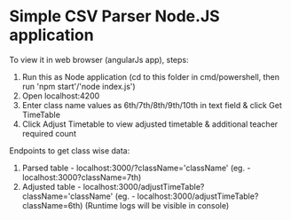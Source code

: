 # Simple CSV Parser Node.JS application

To view it in web browser (angularJs app), steps:
1. Run this as Node application      (cd to this folder in cmd/powershell, then run 'npm start'/'node index.js')
2. Open localhost:4200
3. Enter class name values as 6th/7th/8th/9th/10th in text field & click Get TimeTable
4. Click Adjust Timetable to view adjusted timetable & additional teacher required count

Endpoints to get class wise data:
1. Parsed table - localhost:3000/?className='className'                       (eg. - localhost:3000?className=7th)
2. Adjusted table - localhost:3000/adjustTimeTable?className='className'      (eg. - localhost:3000/adjustTimeTable?className=6th)
(Runtime logs will be visible in console)

